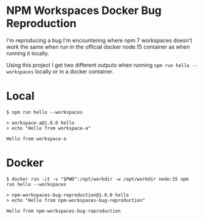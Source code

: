 # NPM Workspaces Docker Bug Reproduction

I'm reproducing a bug I'm encountering where npm 7 workspaces doesn't work the same when run in the official docker node:15 container as when running it locally.

Using this project I get two different outputs when running `npm run hello --workspaces` locally or in a docker container.

# Local

```
$ npm run hello --workspaces

> workspace-a@1.0.0 hello
> echo "Hello from workspace-a"

Hello from workspace-a
```

# Docker

```
$ docker run -it -v "$PWD":/opt/workdir -w /opt/workdir node:15 npm run hello --workspaces

> npm-workspaces-bug-reproduction@1.0.0 hello
> echo "Hello from npm-workspaces-bug-reproduction"

Hello from npm-workspaces-bug-reproduction
```
